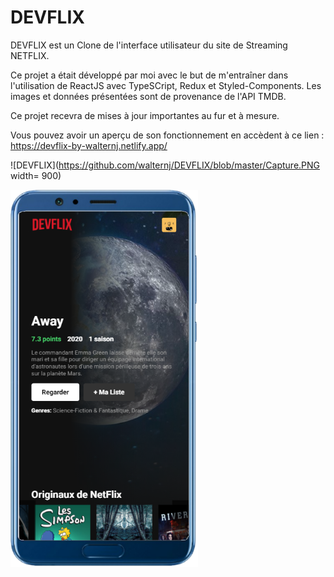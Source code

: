 # DEVFLIX

DEVFLIX est un Clone de l'interface utilisateur du site de Streaming NETFLIX.

Ce projet a était développé par moi avec le but de m'entraîner dans l'utilisation de ReactJS avec TypeSCript, Redux et Styled-Components.
Les images et données présentées sont de provenance de l'API TMDB.

Ce projet recevra de mises à jour importantes au fur et à mesure. 

Vous pouvez avoir un aperçu de son fonctionnement en accèdent à ce lien : https://devflix-by-walternj.netlify.app/

![DEVFLIX](https://github.com/walternj/DEVFLIX/blob/master/Capture.PNG width= 900)
  
<img src="https://github.com/walternj/DEVFLIX/blob/master/Capture_mobile.png" width="300" >
